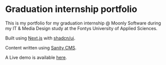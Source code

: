# Graduation internship portfolio

This is my portfolio for my graduation internship @ Moonly Software during my IT & Media Design study at the Fontys University of Applied Sciences.

Built using [Next.js](https://nextjs.org/) with [shadcn/ui](https://ui.shadcn.com/).

Content written using [Sanity CMS](https://www.sanity.io/).

A Live demo is available [here](https://graduation.lucswinkels.com). 

